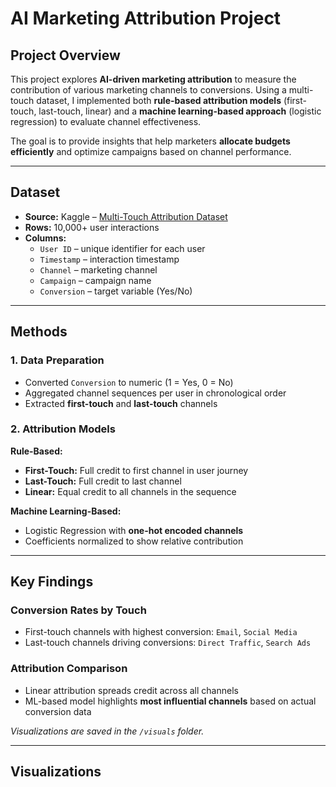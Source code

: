 # AI Marketing Attribution Project

## Project Overview
This project explores **AI-driven marketing attribution** to measure the contribution of various marketing channels to conversions. Using a multi-touch dataset, I implemented both **rule-based attribution models** (first-touch, last-touch, linear) and a **machine learning-based approach** (logistic regression) to evaluate channel effectiveness.

The goal is to provide insights that help marketers **allocate budgets efficiently** and optimize campaigns based on channel performance.

---
## Dataset
- **Source:** Kaggle – [Multi-Touch Attribution Dataset](https://www.kaggle.com/datasets/vivekparasharr/multi-touch-attribution)
- **Rows:** 10,000+ user interactions  
- **Columns:**
  - `User ID` – unique identifier for each user  
  - `Timestamp` – interaction timestamp  
  - `Channel` – marketing channel  
  - `Campaign` – campaign name  
  - `Conversion` – target variable (Yes/No)  

---
## Methods

### 1. Data Preparation
- Converted `Conversion` to numeric (1 = Yes, 0 = No)  
- Aggregated channel sequences per user in chronological order  
- Extracted **first-touch** and **last-touch** channels  

### 2. Attribution Models
**Rule-Based:**
- **First-Touch:** Full credit to first channel in user journey  
- **Last-Touch:** Full credit to last channel  
- **Linear:** Equal credit to all channels in the sequence  

**Machine Learning-Based:**
- Logistic Regression with **one-hot encoded channels**  
- Coefficients normalized to show relative contribution  

---

## Key Findings

### Conversion Rates by Touch
- First-touch channels with highest conversion: `Email`, `Social Media`  
- Last-touch channels driving conversions: `Direct Traffic`, `Search Ads`  

### Attribution Comparison
- Linear attribution spreads credit across all channels  
- ML-based model highlights **most influential channels** based on actual conversion data  

*Visualizations are saved in the `/visuals` folder.*

---

## Visualizations

